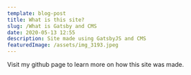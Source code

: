 ```yaml
---
template: blog-post
title: What is this site?
slug: /What is Gatsby and CMS
date: 2020-05-13 12:55
description: Site made using GatsbyJS and CMS
featuredImage: /assets/img_3193.jpeg
---
```

Visit my github page to learn more on how this site was made.